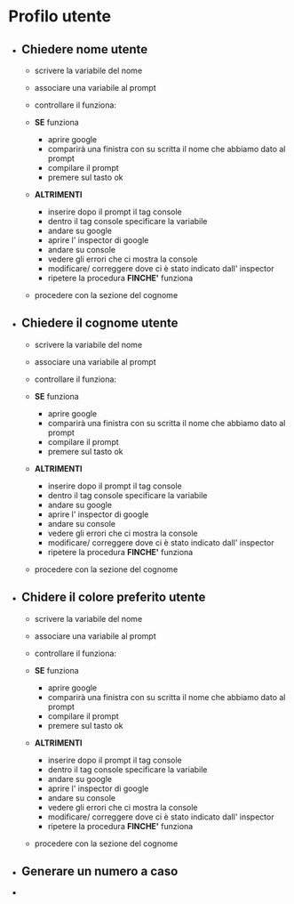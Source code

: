 # Profilo utente

- ## Chiedere nome utente
    - scrivere la variabile del nome
    - associare una variabile al prompt
    - controllare il funziona:
    - **SE** funziona
        - aprire google
        - comparirà una finistra con su scritta il nome che abbiamo dato al prompt
        - compilare il prompt
        - premere sul tasto ok 
     
    - **ALTRIMENTI**
        - inserire dopo il prompt il tag console
        -  dentro il tag console specificare la variabile 
        - andare su google
        - aprire l' inspector di google
        - andare su console
        - vedere gli errori che ci mostra la console
        - modificare/ correggere dove ci è stato indicato dall' inspector
        - ripetere la procedura **FINCHE'** funziona
    - procedere con la sezione del cognome 

- ## Chiedere il cognome utente
    - scrivere la variabile del nome
    - associare una variabile al prompt
    - controllare il funziona:
    - **SE** funziona
        - aprire google
        - comparirà una finistra con su scritta il nome che abbiamo dato al prompt
        - compilare il prompt
        - premere sul tasto ok 
     
    - **ALTRIMENTI**
        - inserire dopo il prompt il tag console
        -  dentro il tag console specificare la variabile 
        - andare su google
        - aprire l' inspector di google
        - andare su console
        - vedere gli errori che ci mostra la console
        - modificare/ correggere dove ci è stato indicato dall' inspector
        - ripetere la procedura **FINCHE'** funziona
    - procedere con la sezione del cognome

- ## Chidere il colore preferito utente
    - scrivere la variabile del nome
    - associare una variabile al prompt
    - controllare il funziona:
    - **SE** funziona
        - aprire google
        - comparirà una finistra con su scritta il nome che abbiamo dato al prompt
        - compilare il prompt
        - premere sul tasto ok 
     
    - **ALTRIMENTI**
        - inserire dopo il prompt il tag console
        -  dentro il tag console specificare la variabile 
        - andare su google
        - aprire l' inspector di google
        - andare su console
        - vedere gli errori che ci mostra la console
        - modificare/ correggere dove ci è stato indicato dall' inspector
        - ripetere la procedura **FINCHE'** funziona
    - procedere con la sezione del cognome

- ## Generare un numero a caso

- 